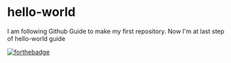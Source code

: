 # hello-world
I am following Github Guide to make my first repository.
Now I'm at last step of hello-world guide

[![forthebadge](https://forthebadge.com/images/badges/winter-is-coming.svg)](https://forthebadge.com)
